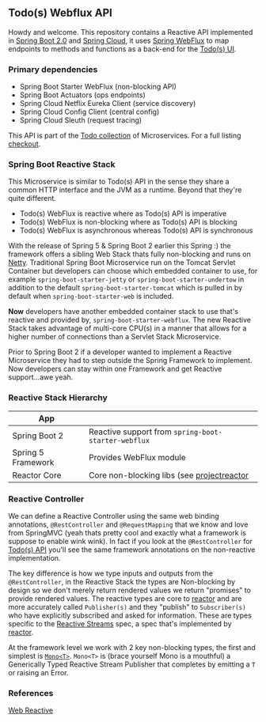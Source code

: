 ## Todo(s) Webflux API  

Howdy and welcome.  This repository contains a Reactive API implemented in [Spring Boot 2.0](https://spring.io/projects/spring-boot) and [Spring Cloud](https://projects.spring.io/spring-cloud/), it uses [Spring WebFlux](https://docs.spring.io/spring/docs/current/spring-framework-reference/web-reactive.html) to map endpoints to methods and functions as a back-end for the [Todo(s) UI](https://github.com/corbtastik/todos-ui).

### Primary dependencies

* Spring Boot Starter WebFlux (non-blocking API)
* Spring Boot Actuators (ops endpoints)
* Spring Cloud Netflix Eureka Client (service discovery)
* Spring Cloud Config Client (central config)
* Spring Cloud Sleuth (request tracing)

This API is part of the [Todo collection](https://github.com/corbtastik/todos-ecosystem) of Microservices.  For a full listing [checkout](https://github.com/corbtastik/todos-ecosystem).

### Spring Boot Reactive Stack

This Microservice is similar to Todo(s) API in the sense they share a common HTTP interface and the JVM as a runtime.  Beyond that they're quite different.

* Todo(s) WebFlux is reactive where as Todo(s) API is imperative
* Todo(s) WebFlux is non-blocking where as Todo(s) API is blocking
* Todo(s) WebFlux is asynchronous whereas Todo(s) API is synchronous

With the release of Spring 5 & Spring Boot 2 earlier this Spring :) the framework offers a sibling Web Stack thats fully non-blocking and runs on [Netty](http://netty.io/).  Traditional Spring Boot Microservice run on the Tomcat Servlet Container but developers can choose which embedded container to use, for example ``spring-boot-starter-jetty`` or ``spring-boot-starter-undertow`` in addition to the default ``spring-boot-starter-tomcat`` which is pulled in by default when ``spring-boot-starter-web`` is included.

**Now** developers have another embedded container stack to use that's reactive and provided by, ``spring-boot-starter-webflux``.  The new Reactive Stack takes advantage of multi-core CPU(s) in a manner that allows for a higher number of connections than a Servlet Stack Microservice.

Prior to Spring Boot 2 if a developer wanted to implement a Reactive Microservice they had to step outside the Spring Framework to implement.  Now developers can stay within one Framework and get Reactive support...awe yeah.

### Reactive Stack Hierarchy

App | |  
------------ | ------------- |
Spring Boot 2 | Reactive support from ``spring-boot-starter-webflux``
Spring 5 Framework | Provides WebFlux module
Reactor Core | Core non-blocking libs (see [projectreactor](http://projectreactor.io/)

### Reactive Controller

We can define a Reactive Controller using the same web binding annotations, ``@RestController`` and ``@RequestMapping`` that we know and love from SpringMVC (yeah thats pretty cool and exactly what a framework is suppose to enable wink wink).  In fact if you look at the ``@RestController`` for [Todo(s) API](https://github.com/corbtastik/todos-api) you'll see the same framework annotations on the non-reactive implementation.

The key difference is how we type inputs and outputs from the ``@RestController``, in the Reactive Stack the types are Non-blocking by design so we don't merely return rendered values we return "promises" to provide rendered values.  The reactive types are core to [reactor](http://projectreactor.io/) and are more accurately called ``Publisher(s)`` and they "publish" to ``Subscriber(s)`` who have explicitly subscribed and asked for information.  These are types specific to the [Reactive Streams](http://www.reactive-streams.org/) spec, a spec that's implemented by [reactor](http://projectreactor.io/).

At the framework level we work with 2 key non-blocking types, the first and simplest is [``Mono<T>``](http://projectreactor.io/docs/core/release/api/reactor/core/publisher/Mono.html).  ``Mono<T>`` is (brace yourself Mono is a mouthful) a Generically Typed Reactive Stream Publisher that completes by emitting a `T` or raising an Error.
 
### References

[Web Reactive](https://docs.spring.io/spring/docs/current/spring-framework-reference/web-reactive.html)
